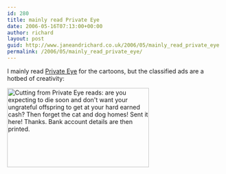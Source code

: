 ```yaml
---
id: 280
title: mainly read Private Eye
date: 2006-05-16T07:13:00+00:00
author: richard
layout: post
guid: http://www.janeandrichard.co.uk/2006/05/mainly_read_private_eye
permalink: /2006/05/mainly_read_private_eye/
---
```

I mainly read [Private Eye](http://www.private-eye.co.uk/) for the cartoons, but the classified ads are a hotbed of creativity: 

<img src="http://www.janeandrichard.co.uk/blog/img/2006/05/eye-die.png" width="330" height="185" alt="Cutting from Private Eye reads: are you expecting to die soon and don't want your ungrateful offspring to get at your hard earned cash? Then forget the cat and dog homes! Sent it here! Thanks. Bank account details are then printed. " />